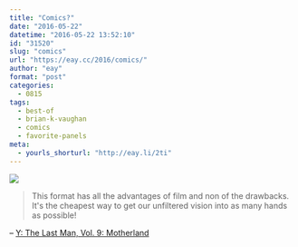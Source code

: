 ```yaml
---
title: "Comics?"
date: "2016-05-22"
datetime: "2016-05-22 13:52:10"
id: "31520"
slug: "comics"
url: "https://eay.cc/2016/comics/"
author: "eay"
format: "post"
categories:
  - 0815
tags:
  - best-of
  - brian-k-vaughan
  - comics
  - favorite-panels
meta:
  - yourls_shorturl: "http://eay.li/2ti"
---
```


![](https://eay.cc/uploads/2016/y-the-last-man-comics.jpg)

> This format has all the advantages of film and non of the drawbacks. It's the cheapest way to get our unfiltered vision into as many hands as possible!

– [Y: The Last Man, Vol. 9: Motherland](http://www.amazon.de/exec/obidos/ASIN/1401213510/eayznet-21)
